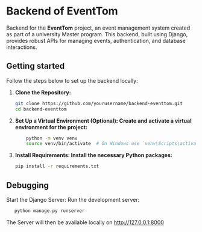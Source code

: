 # Backend of EventTom

Backend for the **EventTom** project, an event management system created as part of a university Master program. This backend, built using Django, provides robust APIs for managing events, authentication, and database interactions.


## Getting started

Follow the steps below to set up the backend locally:

1. **Clone the Repository:**
   ```bash
   git clone https://github.com/yourusername/backend-eventtom.git
   cd backend-eventtom
   
2. **Set Up a Virtual Environment (Optional): Create and activate a virtual environment for the project:**
    ```bash
        python -m venv venv
        source venv/bin/activate  # On Windows use `venv\Scripts\activate

3. **Install Requirements: Install the necessary Python packages:**

    ```bash
    pip install -r requirements.txt

## Debugging
   
Start the Django Server: Run the development server:
   ```bash
      python manage.py runserver
   ```
The Server will then be available locally on http://127.0.0.1:8000
